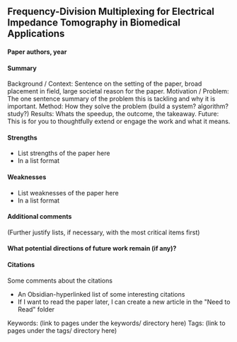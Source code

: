 ## Frequency-Division Multiplexing for Electrical Impedance Tomography in Biomedical Applications
#### Paper authors, year
#### Summary
Background / Context: Sentence on the setting of the paper, broad placement in field, large societal reason for the paper.
Motivation / Problem: The one sentence summary of the problem this is tackling and why it is important.
Method: How they solve the problem (build a system? algorithm? study?)
Results: Whats the speedup, the outcome, the takeaway.
Future: This is for you to thoughtfully extend or engage the work and what it means.

#### Strengths
  - List strengths of the paper here
  - In a list format

#### Weaknesses
  - List weaknesses of the paper here
  - In a list format

#### Additional comments
(Further justify lists, if necessary, with the most critical items first)

#### What potential directions of future work remain (if any)?

#### Citations
Some comments about the citations
 - An Obsidian-hyperlinked list of some interesting citations
 - If I want to read the paper later, I can create a new article in the "Need to Read" folder

Keywords: (link to pages under the keywords/ directory here)
Tags: (link to pages under the tags/ directory here)